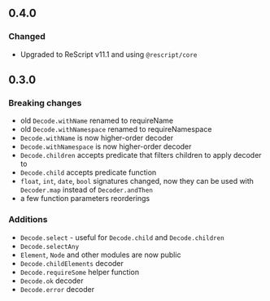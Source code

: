 ## 0.4.0

### Changed

* Upgraded to ReScript v11.1 and using `@rescript/core`

## 0.3.0

### Breaking changes

* old `Decode.withName` renamed to requireName
* old `Decode.withNamespace` renamed to requireNamespace
* `Decode.withName` is now higher-order decoder
* `Decode.withNamespace` is now higher-order decoder
* `Decode.children` accepts predicate that filters children to apply decoder to
* `Decode.child` accepts predicate function
* `float`, `int`, `date`, `bool` signatures changed, now they can be used with `Decoder.map` instead of `Decoder.andThen`
* a few function parameters reorderings

### Additions

* `Decode.select` - useful for `Decode.child` and `Decode.children`
* `Decode.selectAny`
* `Element`, `Node` and other modules are now public
* `Decode.childElements` decoder
* `Decode.requireSome` helper function
* `Decode.ok` decoder
* `Decode.error` decoder
